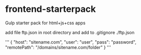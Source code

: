 # frontend-starterpack
Gulp starter pack for html+js+css apps

add file ftp.json in root directory and add to .gitignore
./ftp.json

'''
{
  "host": "sitename.com",
  "user": "user",
  "pass": "password",
  "remotePath": "/domains/sitename.com/folder"
}
'''